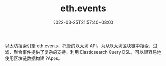 ﻿---
weight: 
title: "eth.events"
description: "以太坊搜索引擎 eth.events，托管的以太坊 API，为从以太坊区块链中搜索、过滤、聚合事件提供了复杂的支持"
date: 2022-03-25T21:57:40+08:00
lastmod: 2022-03-25T16:45:40+08:00
draft: false
authors: ["Metabd"]
featuredImage: "eth-events.jpg"
link: ""
tags: ["数据分析","eth.events"]
categories: ["navigation"]
navigation: ["数据分析"]
lightgallery: true
toc: true
pinned: false
recommend: false
recommend1: false
---
以太坊搜索引擎 eth.events，托管的以太坊 API，为从以太坊区块链中搜索、过滤、聚合事件提供了复杂的支持。利用 Elasticsearch Query DSL，可以很容易地使用区块链数据构建 ?Apps。
